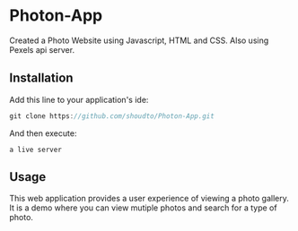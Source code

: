# Photon-App
Created a Photo Website using Javascript, HTML and CSS. Also using Pexels api server.

## Installation

Add this line to your application's ide:

```javascript
git clone https://github.com/shoudto/Photon-App.git
```

And then execute:

    a live server

## Usage
This web application provides a user experience of viewing a photo gallery. It is a demo where you can view mutiple photos and search for a type of photo. 
